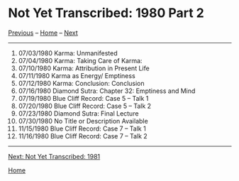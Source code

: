 <a name="0"></a>
# Not Yet Transcribed: 1980 Part 2

[Previous](1980-07-02-Karma-Where-Karma-Originates#0) – 
[Home](index#1980) – 
[Next](unfinished-1981-1#0)

---
1. 07/03/1980	Karma: Unmanifested	
1. 07/04/1980	Karma: Taking Care of Karma:	
1. 07/10/1980	Karma: Attribution in Present Life	
1. 07/11/1980	Karma as Energy/ Emptiness	
1. 07/12/1980	Karma: Conclusion: Conclusion	
1. 07/16/1980	Diamond Sutra: Chapter 32: Emptiness and Mind	
1. 07/19/1980	Blue Cliff Record: Case 5 – Talk 1
1. 07/20/1980	Blue Cliff Record: Case 5 – Talk 2	
1. 07/23/1980	Diamond Sutra: Final Lecture
1. 07/30/1980	No Title or Description Available	
1. 11/15/1980	Blue Cliff Record: Case 7 – Talk 1	
1. 11/16/1980	Blue Cliff Record: Case 7 – Talk 2

---
[Next: Not Yet Transcribed: 1981](unfinished-1981#0)

[Home](index#1980)
